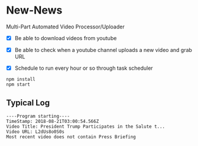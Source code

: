 # New-News
Multi-Part Automated Video Processor/Uploader

- [x] Be able to download videos from youtube
- [x] Be able to check when a youtube channel uploads a new video and grab URL
- [x] Schedule to run every hour or so through task scheduler 


```
npm install
npm start
```

## Typical Log
```
----Program starting----
TimeStamp: 2018-08-21T03:00:54.566Z
Video Title: President Trump Participates in the Salute t...
Video URL: L2dUs8o0S0s
Most recent video does not contain Press Briefing
```